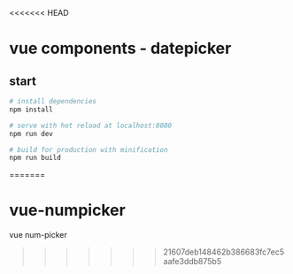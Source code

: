 <<<<<<< HEAD
# vue components - datepicker

## start
``` bash
# install dependencies
npm install

# serve with hot reload at localhost:8080
npm run dev

# build for production with minification
npm run build
```
=======
# vue-numpicker
vue num-picker
>>>>>>> 21607deb148462b386683fc7ec5aafe3ddb875b5

